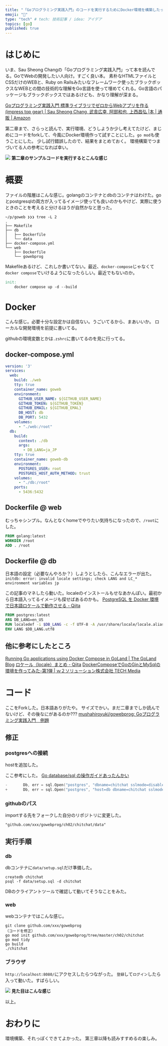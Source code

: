 ```yaml
---
title: "「Goプログラミング実践入門」のコードを実行するためにDocker環境を構築したった"
emoji: "📝"
type: "tech" # tech: 技術記事 / idea: アイデア
topics: [go]
published: true
---
```


# はじめに
いま、Sau Sheong Changの「Goプログラミング実践入門」って本を読んでる。GoでWebの開発したい人向け。すごく良い本。
素朴なHTMLファイルとCSSだけのWEBと、Ruby on Railsみたいなフレームワーク使ったブラックボックスなWEBとの間の技術的な理解をGo言語を使って埋めてくれる。Go言語のパッケージもブラックボックスではあるけども、かなり理解が深まる。

[Goプログラミング実践入門 標準ライブラリでゼロからWebアプリを作る (impress top gear) | Sau Sheong Chang, 武舎広幸, 阿部和也, 上西昌弘 |本 | 通販 | Amazon](https://www.amazon.co.jp/Go%E3%83%97%E3%83%AD%E3%82%B0%E3%83%A9%E3%83%9F%E3%83%B3%E3%82%B0%E5%AE%9F%E8%B7%B5%E5%85%A5%E9%96%80-%E6%A8%99%E6%BA%96%E3%83%A9%E3%82%A4%E3%83%96%E3%83%A9%E3%83%AA%E3%81%A7%E3%82%BC%E3%83%AD%E3%81%8B%E3%82%89Web%E3%82%A2%E3%83%97%E3%83%AA%E3%82%92%E4%BD%9C%E3%82%8B-impress-top-gear/dp/4295000965)

第二章まで、さらっと読んで、実行環境、どうしようか少し考えてたけど、まじめにコードをforkして、今風にDocker環境作って試すことにした。`go mod`も使うことにした。
少し試行錯誤したので、結果をまとめておく。
環境構築でつまづいてる人の参考になれば幸い。

![](https://storage.googleapis.com/zenn-user-upload/1a8072909761d7e83a82bcc5.png)
**第二章のサンプルコードを実行するとこんな感じ**

# 概要
ファイルの階層はこんな感じ。golangのコンテナとdbのコンテナはわけた。goとpostgresqlの両方が入ってるイメージ使っても良いのかもやけど、実際に使うときのことを考えると分けるほうが自然かなと思った。

```
~/p/goweb ❯❯❯ tree -L 2
.
├── Makefile
├── db
│   ├── Dockerfile
│   └── data
├── docker-compose.yml
└── web
    ├── Dockerfile
    └── gowebprog
```

Makefileあるけど、これしか書いてない。最近、`docker-compose`じゃなくて`docker compose`でいけるようになったらしい。最近でもないのか。

```Makefile
init:
	docker compose up -d --build
```

# Docker
こんな感じ。必要十分な設定かは自信ない。うごいてるから、まあいいか。
ローカルな開発環境を前提に書いてる。

githubの環境変数とかは`.zshrc`に書いてるのを見に行ってる。

## docker-compose.yml
```yml
version: '3'
services:
  web:
    build: ./web
    tty: true
    container_name: goweb
    environment:
      GITHUB_USER_NAME: ${GITHUB_USER_NAME}
      GITHUB_TOKEN: ${GITHUB_TOKEN}
      GITHUB_EMAIL: ${GITHUB_EMAL}
      DB_HOST: db
      DB_PORT: 5432
    volumes:
      - "./web:/root"
  db:
    build:
      context: ./db
      args:
        - DB_LANG=ja_JP
    tty: true
    container_name: goweb-db
    environment:
      POSTGRES_USER: root
      POSTGRES_HOST_AUTH_METHOD: trust
    volumes:
      - "./db:/root"
    ports:
      - 5436:5432
```

## Dockerfile @ web
むっちゃシンプル。なんとなくhomeでやりたい気持ちになったので、`/root`にした。

```Dockerfile
FROM golang:latest
WORKDIR /root
ADD . /root
```

## Dockerfile @ db
日本語の設定（必要なんやろか？）しようとしたら、こんなエラーが出た。
`initdb: error: invalid locale settings; check LANG and LC_* environment variables jp`

この記事のマネしたら動いた。localeのインストールもせなあかんぽい。最初から日本語入ってるイメージも探せばあるのかも。
[PostgreSQL を Docker 環境で日本語ロケールで動作させる - Qiita](https://qiita.com/suketa/items/f63ff05284593d40135d)


```Dockerfile
FROM postgres:latest
ARG DB_LANG=en_US
RUN localedef -i $DB_LANG -c -f UTF-8 -A /usr/share/locale/locale.alias $DB_LANG.UTF-8
ENV LANG $DB_LANG.utf8
```

## 他に参考にしたところ
[Running Go applications using Docker Compose in GoLand | The GoLand Blog](https://blog.jetbrains.com/go/2020/05/08/running-go-applications-using-docker-compose-in-goland/)
[ロケール（locale）まとめ - Qiita](https://qiita.com/aosho235/items/58e2e7acd5c2ee3641ff)
[DockerComposeでGoのGinとMySqlの環境を作ってみた-第1弾 | ｗ２ソリューション株式会社 TECH Media](https://www.w2solution.co.jp/tech/2020/03/25/dockercompose%E3%81%A7go%E3%81%AEgin%E3%81%A8mysql%E3%81%AE%E7%92%B0%E5%A2%83%E3%82%92%E4%BD%9C%E3%81%A3%E3%81%A6%E3%81%BF%E3%81%9F-%E7%AC%AC1%E5%BC%BE/)

# コード
ここをForkした。日本語ありがたや。
サイズでかい。まだ二章までしか読んでないけど、その後なにがあるのか???
[mushahiroyuki/gowebprog: Goプログラミング実践入門　例題](https://github.com/mushahiroyuki/gowebprog)

## 修正
### postgresへの接続
hostを追加した。

ここ参考にした。
[Go database/sql の操作ガイドあったんかい](https://sourjp.github.io/posts/go-db/)

```go:ch02/chitchat/data/data.go
-       Db, err = sql.Open("postgres", "dbname=chitchat sslmode=disable")
+       Db, err = sql.Open("postgres", "host=db dbname=chitchat sslmode=disable")
```


### githubのパス
importする先をフォークした自分のリポジトリに変更した。
```
"github.com/xxx/gowebprog/ch02/chitchat/data"
```

## 実行手順
### db
dbコンテナに`data/setup.sql`だけ準備した。

```
createdb chitchat
psql -f data/setup.sql -d chitchat
```

DBのクライアントツールで確認して動いてそうなことをみた。

### web
webコンテナではこんな感じ。
```
git clone github.com/xxx/gowebprog
（コードを修正）
go mod init github.com/xxx/gowebprog/tree/master/ch02/chitchat
go mod tidy
go build
./chitchat
```

### ブラウザ
`http://localhost:8080/`にアクセスしたらつながった。
`登録`して`ログイン`したら入って動いた。すばらしい。


![](https://storage.googleapis.com/zenn-user-upload/0aeaceddd399331c1ae66e3a.png)
**見た目はこんな感じ**

以上。

# おわりに
環境構築、それっぽくできてよかった。
第三章以降も読みすすめるの楽しみ。
